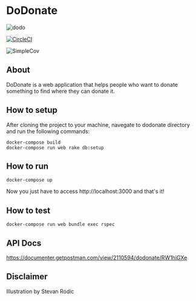 # DoDonate
![dodo](https://i.imgur.com/s5o07Bv.png)

[![CircleCI](https://circleci.com/gh/doisLan/dodonate.svg?style=svg)](https://circleci.com/gh/doisLan/dodonate)

![SimpleCov](https://github.com/doisLan/dodonate/blob/master/coverage/coverage.svg)

## About
DoDonate is a web application that helps people who want to donate something to find where they can donate it.

## How to setup
After cloning the project to your machine, navegate to dodonate directory and run the following commands:

```
docker-compose build
docker-compose run web rake db:setup
```

## How to run
```
docker-compose up
```
Now you just have to access http://localhost:3000 and that's it!

## How to test
```
docker-compose run web bundle exec rspec
```

## API Docs
https://documenter.getpostman.com/view/2110594/dodonate/RW1hiGXe

## Disclaimer
Illustration by Stevan Rodic
